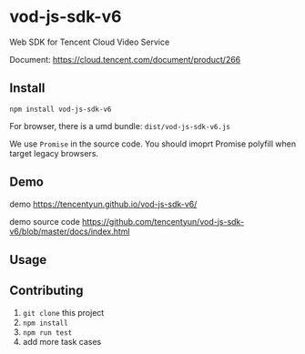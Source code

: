 # vod-js-sdk-v6

Web SDK for Tencent Cloud Video Service

Document: https://cloud.tencent.com/document/product/266

## Install

`npm install vod-js-sdk-v6`

For browser, there is a umd bundle: `dist/vod-js-sdk-v6.js`

We use `Promise` in the source code. You should imoprt Promise polyfill when target legacy browsers.

## Demo

demo https://tencentyun.github.io/vod-js-sdk-v6/

demo source code https://github.com/tencentyun/vod-js-sdk-v6/blob/master/docs/index.html

## Usage



## Contributing

1. `git clone` this project
2. `npm install`
3. `npm run test`
4. add more task cases